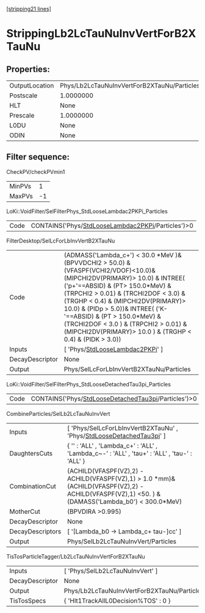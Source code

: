 [[stripping21 lines]](./stripping21-index)

# StrippingLb2LcTauNuInvVertForB2XTauNu

## Properties:

|                |                                             |
|----------------|---------------------------------------------|
| OutputLocation | Phys/Lb2LcTauNuInvVertForB2XTauNu/Particles |
| Postscale      | 1.0000000                                   |
| HLT            | None                                        |
| Prescale       | 1.0000000                                   |
| L0DU           | None                                        |
| ODIN           | None                                        |

## Filter sequence:

CheckPV/checkPVmin1

|        |     |
|--------|-----|
| MinPVs | 1   |
| MaxPVs | -1  |

LoKi::VoidFilter/SelFilterPhys_StdLooseLambdac2PKPi_Particles

|      |                                                                                                          |
|------|----------------------------------------------------------------------------------------------------------|
| Code | CONTAINS('Phys/[StdLooseLambdac2PKPi](./stripping21-commonparticles-stdlooselambdac2pkpi)/Particles')\>0 |

FilterDesktop/SelLcForLbInvVertB2XTauNu

|                 |                                                                                                                                                                                                                                                                                                                                                                                                                                 |
|-----------------|---------------------------------------------------------------------------------------------------------------------------------------------------------------------------------------------------------------------------------------------------------------------------------------------------------------------------------------------------------------------------------------------------------------------------------|
| Code            | (ADMASS('Lambda_c+') \< 30.0 \*MeV )& (BPVVDCHI2 \> 50.0) & (VFASPF(VCHI2/VDOF)\<10.0)& (MIPCHI2DV(PRIMARY)\> 10.0) & INTREE( ('p+'==ABSID) & (PT\> 150.0\*MeV) & (TRPCHI2 \> 0.01) & (TRCHI2DOF \< 3.0) & (TRGHP \< 0.4) & (MIPCHI2DV(PRIMARY)\> 10.0) & (PIDp \> 5.0))& INTREE( ('K-'==ABSID) & (PT \> 150.0\*MeV) & (TRCHI2DOF \< 3.0 ) & (TRPCHI2 \> 0.01) & (MIPCHI2DV(PRIMARY)\> 10.0 ) & (TRGHP \< 0.4) & (PIDK \> 3.0)) |
| Inputs          | [ 'Phys/[StdLooseLambdac2PKPi](./stripping21-commonparticles-stdlooselambdac2pkpi)' ]                                                                                                                                                                                                                                                                                                                                         |
| DecayDescriptor | None                                                                                                                                                                                                                                                                                                                                                                                                                            |
| Output          | Phys/SelLcForLbInvVertB2XTauNu/Particles                                                                                                                                                                                                                                                                                                                                                                                        |

LoKi::VoidFilter/SelFilterPhys_StdLooseDetachedTau3pi_Particles

|      |                                                                                                              |
|------|--------------------------------------------------------------------------------------------------------------|
| Code | CONTAINS('Phys/[StdLooseDetachedTau3pi](./stripping21-commonparticles-stdloosedetachedtau3pi)/Particles')\>0 |

CombineParticles/SelLb2LcTauNuInvVert

|                  |                                                                                                                                                       |
|------------------|-------------------------------------------------------------------------------------------------------------------------------------------------------|
| Inputs           | [ 'Phys/SelLcForLbInvVertB2XTauNu' , 'Phys/[StdLooseDetachedTau3pi](./stripping21-commonparticles-stdloosedetachedtau3pi)' ]                        |
| DaughtersCuts    | { '' : 'ALL' , 'Lambda_c+' : 'ALL' , 'Lambda_c~-' : 'ALL' , 'tau+' : 'ALL' , 'tau-' : 'ALL' }                                                         |
| CombinationCut   | (ACHILD(VFASPF(VZ),2) - ACHILD(VFASPF(VZ),1) \> 1.0 \*mm)& (ACHILD(VFASPF(VZ),2) - ACHILD(VFASPF(VZ),1) \<50. ) & (DAMASS('Lambda_b0') \< 300.0\*MeV) |
| MotherCut        | (BPVDIRA \>0.995)                                                                                                                                     |
| DecayDescriptor  | None                                                                                                                                                  |
| DecayDescriptors | [ '[Lambda_b0 -\> Lambda_c+ tau-]cc' ]                                                                                                            |
| Output           | Phys/SelLb2LcTauNuInvVert/Particles                                                                                                                   |

TisTosParticleTagger/Lb2LcTauNuInvVertForB2XTauNu

|                 |                                             |
|-----------------|---------------------------------------------|
| Inputs          | [ 'Phys/SelLb2LcTauNuInvVert' ]           |
| DecayDescriptor | None                                        |
| Output          | Phys/Lb2LcTauNuInvVertForB2XTauNu/Particles |
| TisTosSpecs     | { 'Hlt1TrackAllL0Decision%TOS' : 0 }        |
